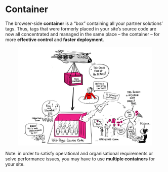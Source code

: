 # Container

The browser-side **container** is a “box” containing all your partner solutions’ tags. Thus, tags that were formerly placed in your site’s source code are now all concentrated and managed in the same place – the container – for more **effective control** and **faster deployment**.

<figure><img src="../../../../../../../.gitbook/assets/image (118).png" alt=""><figcaption></figcaption></figure>

Note: in order to satisfy operational and organisational requirements or solve performance issues, you may have to use **multiple containers** for your site.
